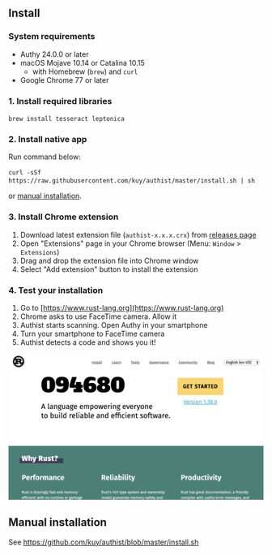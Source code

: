 ## Install

### System requirements

- Authy 24.0.0 or later
- macOS Mojave 10.14 or Catalina 10.15
  - with Homebrew (`brew`) and `curl`
- Google Chrome 77 or later

### 1. Install required libraries

```
brew install tesseract leptonica
```

### 2. Install native app

Run command below:

```
curl -sSf https://raw.githubusercontent.com/kuy/authist/master/install.sh | sh
```

or [manual installation](#manual-installation).

### 3. Install Chrome extension

1. Download latest extension file (`authist-x.x.x.crx`) from [releases page](https://github.com/kuy/authist/releases)
2. Open "Extensions" page in your Chrome browser (Menu: `Window` > `Extensions`)
3. Drag and drop the extension file into Chrome window
4. Select "Add extension" button to install the extension

### 4. Test your installation

1. Go to [https://www.rust-lang.org](https://www.rust-lang.org)
2. Chrome asks to use FaceTime camera. Allow it
3. Authist starts scanning. Open Authy in your smartphone
4. Turn your smartphone to FaceTime camera
5. Authist detects a code and shows you it!

![install-result](https://raw.githubusercontent.com/kuy/authist/master/docs/assets/result.png)

## Manual installation

See https://github.com/kuy/authist/blob/master/install.sh
